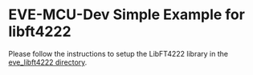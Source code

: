 # EVE-MCU-Dev Simple Example for libft4222

Please follow the instructions to setup the LibFT4222 library in the [eve_libft4222 directory](../../../ports/eve_libft4222/README.md).
